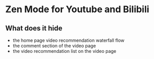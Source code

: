 # Zen Mode for Youtube and Bilibili

## What does it hide

- the home page video recommendation waterfall flow
- the comment section of the video page
- the video recommendation list on the video page
